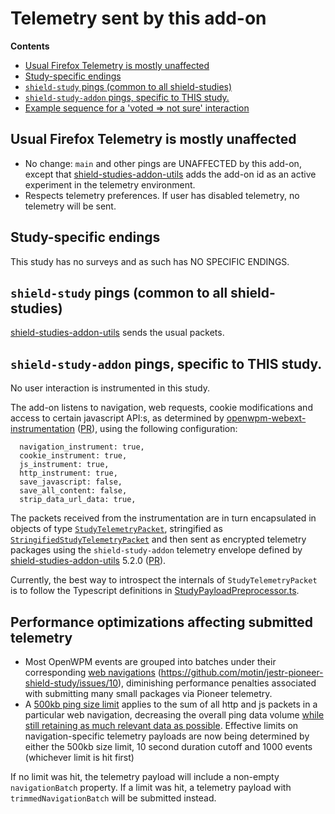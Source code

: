 # Telemetry sent by this add-on

<!-- START doctoc generated TOC please keep comment here to allow auto update -->

<!-- DON'T EDIT THIS SECTION, INSTEAD RE-RUN doctoc TO UPDATE -->

**Contents**

- [Usual Firefox Telemetry is mostly unaffected](#usual-firefox-telemetry-is-mostly-unaffected)
- [Study-specific endings](#study-specific-endings)
- [`shield-study` pings (common to all shield-studies)](#shield-study-pings-common-to-all-shield-studies)
- [`shield-study-addon` pings, specific to THIS study.](#shield-study-addon-pings-specific-to-this-study)
- [Example sequence for a 'voted => not sure' interaction](#example-sequence-for-a-voted--not-sure-interaction)

<!-- END doctoc generated TOC please keep comment here to allow auto update -->

## Usual Firefox Telemetry is mostly unaffected

- No change: `main` and other pings are UNAFFECTED by this add-on, except that [shield-studies-addon-utils](https://github.com/mozilla/shield-studies-addon-utils) adds the add-on id as an active experiment in the telemetry environment.
- Respects telemetry preferences. If user has disabled telemetry, no telemetry will be sent.

## Study-specific endings

This study has no surveys and as such has NO SPECIFIC ENDINGS.

## `shield-study` pings (common to all shield-studies)

[shield-studies-addon-utils](https://github.com/mozilla/shield-studies-addon-utils) sends the usual packets.

## `shield-study-addon` pings, specific to THIS study.

No user interaction is instrumented in this study.

The add-on listens to navigation, web requests, cookie modifications and access to certain javascript API:s, as determined by [openwpm-webext-instrumentation](https://github.com/mozilla/openwpm-webext-instrumentation/tree/enhancements-batch-2) ([PR](https://github.com/mozilla/openwpm-webext-instrumentation/pull/31)), using the following configuration:

```
  navigation_instrument: true,
  cookie_instrument: true,
  js_instrument: true,
  http_instrument: true,
  save_javascript: false,
  save_all_content: false,
  strip_data_url_data: true,
```

The packets received from the instrumentation are in turn encapsulated in objects of type [`StudyTelemetryPacket`](../feature.js/StudyPayloadPreprocessor.ts), stringified as [`StringifiedStudyTelemetryPacket`](https://github.com/motin/jestr-pioneer-shield-study/blob/master/feature.js/TelemetrySender.ts#L31) and then sent as encrypted telemetry packages using the `shield-study-addon` telemetry envelope defined by [shield-studies-addon-utils](https://github.com/mozilla/shield-studies-addon-utils) 5.2.0 ([PR](https://github.com/mozilla/shield-studies-addon-utils/pull/263)).

Currently, the best way to introspect the internals of `StudyTelemetryPacket` is to follow the Typescript definitions in [StudyPayloadPreprocessor.ts](https://github.com/motin/jestr-pioneer-shield-study/blob/master/feature.js/StudyPayloadPreprocessor.ts).

## Performance optimizations affecting submitted telemetry

* Most OpenWPM events are grouped into batches under their corresponding [web navigations](https://developer.mozilla.org/en-US/docs/Mozilla/Add-ons/WebExtensions/API/webNavigation) (https://github.com/motin/jestr-pioneer-shield-study/issues/10), diminishing performance penalties associated with submitting many small packages via Pioneer telemetry.
* A [500kb ping size limit](https://github.com/motin/jestr-pioneer-shield-study/issues/1) applies to the sum of all http and js packets in a particular web navigation, decreasing the overall ping data volume [while still retaining as much relevant data as possible](https://github.com/motin/jestr-pioneer-shield-study/issues/11). Effective limits on navigation-specific telemetry payloads are now being determined by either the 500kb size limit, 10 second duration cutoff and 1000 events (whichever limit is hit first)

If no limit was hit, the telemetry payload will include a non-empty `navigationBatch` property. If a limit was hit, a telemetry payload with `trimmedNavigationBatch` will be submitted instead.

